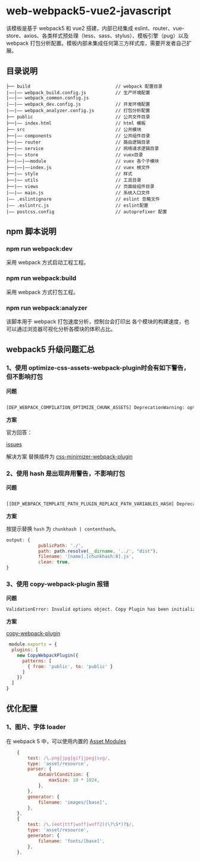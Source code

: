 # web-webpack5-vue2-javascript

该模板是基于 webpack5 和 vue2 搭建，内部已经集成 eslint、router、vue-store、axios、各类样式预处理（less、sass、stylus）、模板引擎（pug）以及 webpack 打包分析配置。模板内部未集成任何第三方样式库，需要开发者自己扩展。

## 目录说明


```
├── build                                // webpack 配置目录
|——|—— webpack_build.config.js           // 生产环境配置
|——|—— webpack_common.config.js
|——|—— webpack_dev.config.js             // 开发环境配置 
|——|—— webpack_analyzer.config.js        // 打包分析配置
├── public                               // 公共文件目录
├──|—— index.html                        // html 模板
├── src                                  // 公共模块
├──|—— components                        // 公共组件目录
├──|—— router                            // 路由逻辑目录
├──|—— service                           // 网络请求逻辑目录
├──|—— store                             // vuex目录
├──|——|——module                          // vuex 各个子模块
├──|——|——index.js                        // vuex 根文件
├──|—— style                             // 样式
├──|—— utils                             // 工具目录
├──|—— views                             // 页面级组件目录
|——|—— main.js                           // 系统入口文件
|—— .eslintignore                        // eslint 忽略文件
|—— .eslintrc.js                         // eslint配置
|—— postcss.config                       // autoprefixer 配置

```
## npm 脚本说明

### npm run webpack:dev

采用 webpack 方式启动工程工程。

### npm run webpack:build

采用 webpack 方式打包工程。

### npm run webpack:analyzer

该脚本用于 webpack 打包速度分析，控制台会打印出 各个模块的构建速度，也可以通过浏览器可视化分析各模块的体积占比。

## webpack5 升级问题汇总

### 1、使用 optimize-css-assets-webpack-plugin时会有如下警告，但不影响打包

**问题**
````bash

[DEP_WEBPACK_COMPILATION_OPTIMIZE_CHUNK_ASSETS] DeprecationWarning: optimizeChunkAssets is deprecated (use Compilation.hook.processAssets instead and use one of Compilation.PROCESS_ASSETS_STAGE_* as stage option)(Use node --trace-deprecation ... to show where the warning was created)

````
**方案**

官方回答：

[issues](https://github.com/NMFR/optimize-css-assets-webpack-plugin/issues/134)

解决方案
替换插件为 [css-minimizer-webpack-plugin](https://github.com/webpack-contrib/css-minimizer-webpack-plugin)

### 2、使用 hash 是出现弃用警告，不影响打包

**问题**

````bash

[[DEP_WEBPACK_TEMPLATE_PATH_PLUGIN_REPLACE_PATH_VARIABLES_HASH] DeprecationWarning: [hash] is now [fullhash] (also consider using [chunkhash] or [contenthash], see documentation for details)

````
**方案**

按提示替换 ```hash``` 为 ```chunkhash | contenthash```。

````javascript
output: {
            publicPath: './',
            path: path.resolve(__dirname, '../', "dist"),
            filename: '[name].[chunkhash:8].js',
            clean: true,
}
````

### 3、使用 copy-webpack-plugin 报错

**问题**

```bash
ValidationError: Invalid options object. Copy Plugin has been initialized using an options object that does not match the API schema.
```

**方案**

[copy-webpack-plugin](https://github.com/webpack-contrib/copy-webpack-plugin)
```js
 module.exports = {
  plugins: [
    new CopyWebpackPlugin({
      patterns: [
        { from: 'public', to: 'public' }
      ]
    })
  ]
}
```



## 优化配置

### 1、图片、字体 loader

在 webpack 5 中，可以使用内置的 [Asset Modules](https://webpack.docschina.org/guides/asset-modules/)

```javascript
    {
        test: /\.png|jpg|gif|jpeg|svg/,
        type: 'asset/resource',
        parser: {
            dataUrlCondition: {
                maxSize: 10 * 1024,
            },
        },
        generator: {
            filename: 'images/[base]',
        },
    },
    {
        test: /\.(eot|ttf|woff|woff2)(\?\S*)?$/,
        type: 'asset/resource',
        generator: {
            filename: 'fonts/[base]',
        },
    },
```
